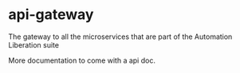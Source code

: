 # api-gateway
The gateway to all the microservices that are part of the Automation Liberation suite

More documentation to come with a api doc.
